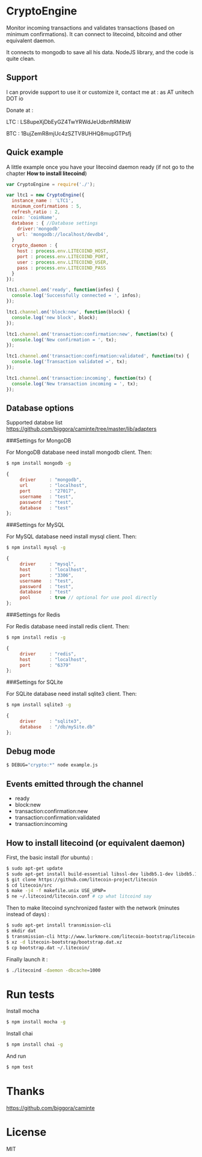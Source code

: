 # CryptoEngine

Monitor incoming transactions and validates transactions (based on minimum confirmations).
It can connect to litecoind, bitcoind and other equivalent daemon.

It connects to mongodb to save all his data.
NodeJS library, and the code is quite clean.

## Support

I can provide support to use it or customize it, contact me at : as AT unitech DOT io

Donate at :

LTC : LS8upeXjDbEyGZ4TwYRWdJeUdbnftRMibW

BTC : 1BujZemR8mjUc4zSZTV8UHHQ8mupGTPsfj

## Quick example

A little example once you have your litecoind daemon ready (if not go to the chapter **How to install litecoind**)

```javascript
var CryptoEngine = require('./');

var ltc1 = new CryptoEngine({
  instance_name : 'LTC1',
  minimum_confirmations : 5,
  refresh_ratio : 2,
  coin: 'coinName',
  database : { //Database settings
    driver:'mongodb'
    url: 'mongodb://localhost/devdb4',
  }
  crypto_daemon : {
    host : process.env.LITECOIND_HOST,
    port : process.env.LITECOIND_PORT,
    user : process.env.LITECOIND_USER,
    pass : process.env.LITECOIND_PASS
  }
});

ltc1.channel.on('ready', function(infos) {
  console.log('Successfully connected = ', infos);
});

ltc1.channel.on('block:new', function(block) {
  console.log('new block', block);
});

ltc1.channel.on('transaction:confirmation:new', function(tx) {
  console.log('New confirmation = ', tx);
});

ltc1.channel.on('transaction:confirmation:validated', function(tx) {
  console.log('Transaction validated =', tx);
});

ltc1.channel.on('transaction:incoming', function(tx) {
  console.log('New transaction incoming = ', tx);
});
```

## Database options

Supported databse list https://github.com/biggora/caminte/tree/master/lib/adapters

###Settings for MongoDB

For MongoDB database need install mongodb client. Then:

```bash
$ npm install mongodb -g
```

```js
{
     driver     : "mongodb",
     url        : "localhost",
     port       : "27017",
     username   : "test",
     password   : "test",
     database   : "test"
};
```

###Settings for MySQL

For MySQL database need install mysql client. Then:

```bash
$ npm install mysql -g
```

```js
{
     driver     : "mysql",
     host       : "localhost",
     port       : "3306",
     username   : "test",
     password   : "test",
     database   : "test"
     pool       : true // optional for use pool directly 
};
```

###Settings for Redis

For Redis database need install redis client. Then:

```bash
$ npm install redis -g
```

```js
{
     driver     : "redis",
     host       : "localhost",
     port       : "6379"
};
```

###Settings for SQLite

For SQLite database need install sqlite3 client. Then:

```bash
$ npm install sqlite3 -g
```

```js
{
     driver     : "sqlite3",
     database   : "/db/mySite.db"
};
```

## Debug mode

```bash
$ DEBUG="crypto:*" node example.js
```

## Events emitted through the channel

- ready
- block:new
- transaction:confirmation:new
- transaction:confirmation:validated
- transaction:incoming

## How to install litecoind (or equivalent daemon)

First, the basic install (for ubuntu) :

```bash
$ sudo apt-get update
$ sudo apt-get install build-essential libssl-dev libdb5.1-dev libdb5.1++-dev libboost-all-dev git
$ git clone https://github.com/litecoin-project/litecoin
$ cd litecoin/src
$ make -j4 -f makefile.unix USE_UPNP=
$ ne ~/.litecoind/litecoin.conf # cp what litcoind say
```

Then to make litecoind synchronized faster with the network (minutes instead of days) :

```bash
$ sudo apt-get install transmission-cli
$ mkdir dat
$ transmission-cli http://www.lurkmore.com/litecoin-bootstrap/litecoin-bootstrap.torrent -w dat
$ xz -d litecoin-bootstrap/bootstrap.dat.xz
$ cp bootstrap.dat ~/.litecoin/
```

Finally launch it :

```bash
$ ./litecoind -daemon -dbcache=1000
```

# Run tests

Install mocha

```bash
$ npm install mocha -g
```
Install chai

```bash
$ npm install chai -g
```

And run

```bash
$ npm test
```

# Thanks

https://github.com/biggora/caminte

# License

MIT
